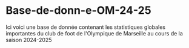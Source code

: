 # Base-de-donn-e-OM-24-25
Ici voici une base de donnée contenant les statistiques globales importantes du club de foot de l'Olympique de Marseille au cours de la saison 2024-2025
